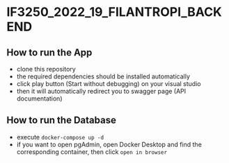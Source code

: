 # IF3250_2022_19_FILANTROPI_BACKEND

## How to run the App
- clone this repository
- the required dependencies should be installed automatically
- click play button (Start without debugging) on your visual studio
- then it will automatically redirect you to swagger page (API documentation)

## How to run the Database
- execute `docker-compose up -d`
- if you want to open pgAdmin, open Docker Desktop and find the corresponding container, then click `open in browser`

